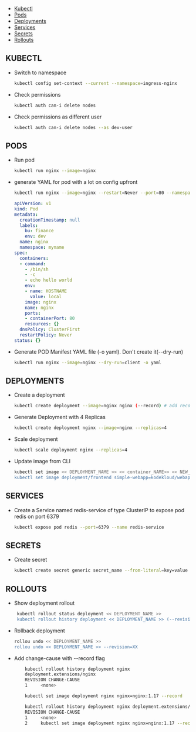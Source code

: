 
- [Kubectl](#kubectl)
- [Pods](#pods)
- [Deployments](#deployments)
- [Services](#services)
- [Secrets](#secrets)
- [Rollouts](#rollouts)

## KUBECTL
- Switch to namespace

    ```bash
    kubectl config set-context --current --namespace=ingress-nginx
    ```

- Check permissions

    ```bash
    kubectl auth can-i delete nodes
    ```

- Check permissions as different user

    ```bash
    kubectl auth can-i delete nodes --as dev-user
    ```

## PODS
- Run pod

    ```bash
    kubectl run nginx --image=nginx
    ```

- generate YAML for pod with a lot on config upfront

    ```bash
    kubectl run nginx --image=nginx --restart=Never --port=80 --namespace=myname --command --env=HOSTNAME=local --labels=bu=finance,env=dev --dry-run -o yaml -- /bin/sh -c 'echo hello world'
    ```
    ```yml
    apiVersion: v1
    kind: Pod
    metadata:
      creationTimestamp: null
      labels:
        bu: finance
        env: dev
      name: nginx
      namespace: myname
    spec:
      containers:
      - command:
        - /bin/sh
        - -c
        - echo hello world
        env:
        - name: HOSTNAME
          value: local
        image: nginx
        name: nginx
        ports:
        - containerPort: 80
        resources: {}
      dnsPolicy: ClusterFirst
      restartPolicy: Never
    status: {}
    ```

- Generate POD Manifest YAML file (-o yaml). Don't create it(--dry-run)
    
    ```bash
    kubectl run nginx --image=nginx --dry-run=client -o yaml
    ```

## DEPLOYMENTS

- Create a deployment

    ```bash
    kubectl create deployment --image=nginx nginx (--record) # add record flag to see change-cause in deployment rollout history
    ```

- Generate Deployment with 4 Replicas
    ```bash
    kubectl create deployment nginx --image=nginx --replicas=4
    ```

- Scale deployment

    ```bash
    kubectl scale deployment nginx --replicas=4
    ```

-  Update image from CLI

    ```bash
    kubectl set image << DEPLOYMENT_NAME >> << container_NAME>> << NEW_IMAGE >>
    kubectl set image deployment/frontend simple-webapp=kodekloud/webapp-color:v2
    ```

## SERVICES
- Create a Service named redis-service of type ClusterIP to expose pod redis on port 6379

    ```bash
    kubectl expose pod redis --port=6379 --name redis-service
    ```

## SECRETS
- Create secret

    ```bash
    kubectl create secret generic secret_name --from-literal=key=value
    ```



## ROLLOUTS
- Show deployment rollout

    ```bash
     kubectl rollout status deployment << DEPLOYMENT_NAME >>
     kubectl rollout history deployment << DEPLOYMENT_NAME >> (--revision=1 )# optional revision for individual
     ```

- Rollback deployment

    ```bash
    rollou undo << DEPLOYMENT_NAME >>
    rollou undo << DEPLOYMENT_NAME >> --revision=XX
    ```

- Add change-cause with --record flag

    ```bash
        kubectl rollout history deployment nginx
        deployment.extensions/nginx
        REVISION CHANGE-CAUSE
        1     <none>
    ```

    ```bash
        kubectl set image deployment nginx nginx=nginx:1.17 --record

        kubectl rollout history deployment nginx deployment.extensions/nginx
        REVISION CHANGE-CAUSE
        1     <none>
        2     kubectl set image deployment nginx nginx=nginx:1.17 --record=true
    ```
